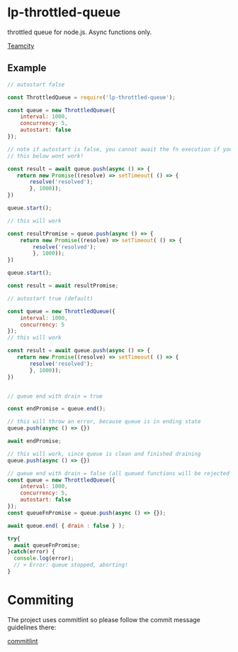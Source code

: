 # lp-throttled-queue

throttled queue for node.js. Async functions only.

[Teamcity](http://teamcity/viewType.html?buildTypeId=RnD_Mannheim_Misc_LpThrottledQueue&tab=buildTypeStatusDiv&branch_RnD_Mannheim_Misc=__all_branches__)

## Example

```js
// autostart false

const ThrottledQueue = require('lp-throttled-queue');

const queue = new ThrottledQueue({
    interval: 1000,
    concurrency: 5,
    autostart: false
});

// note if autostart is false, you cannot await the fn execution if you are in the same scope since this will block
// this below wont work!

const result = await queue.push(async () => {
   return new Promise((resolve) => setTimeout( () => {
       resolve('resolved');
       }, 1000));
})

queue.start();

// this will work 

const resultPromise = queue.push(async () => {
    return new Promise((resolve) => setTimeout( () => {
        resolve('resolved');
        }, 1000));
})

queue.start();

const result = await resultPromise;

// autostart true (default)

const queue = new ThrottledQueue({
    interval: 1000,
    concurrency: 5
});
// this will work

const result = await queue.push(async () => {
   return new Promise((resolve) => setTimeout( () => {
       resolve('resolved');
       }, 1000));
})


// queue end with drain = true

const endPromise = queue.end();

// this will throw an error, because queue is in ending state
queue.push(async () => {})

await endPromise;

// this will work, since queue is clean and finished draining
queue.push(async () => {})

// queue end with drain = false (all queued functions will be rejected with an error
const queue = new ThrottledQueue({
    interval: 1000,
    concurrency: 5,
    autostart: false
});
const queueFnPromise = queue.push(async () => {});

await queue.end( { drain : false } );

try{
  await queueFnPromise;
}catch(error) { 
  console.log(error);
  // > Error: queue stopped, aborting!
}

```

# Commiting

The project uses commitlint so please follow the commit message guidelines there:

[commitlint](https://github.com/conventional-changelog/commitlint)


